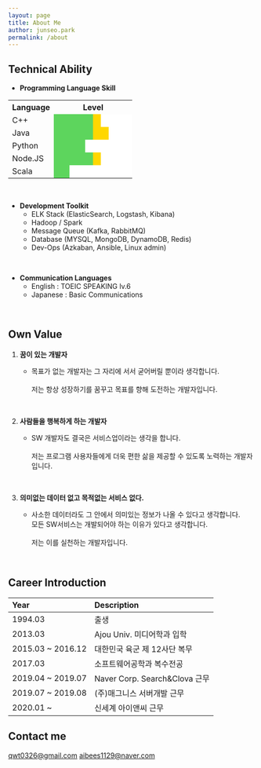 ```yaml
---
layout: page
title: About Me
author: junseo.park
permalink: /about
---
```


## Technical Ability
- **Programming Language Skill**

<table>
  <th>Language</th>
  <th colspan="10">Level</th>
  <tr>
    <td>C++</td>
    <td style="background-color:#5dd55d"></td>
    <td style="background-color:#5dd55d"></td>
    <td style="background-color:#5dd55d"></td>
    <td style="background-color:#5dd55d"></td>
    <td style="background-color:#5dd55d"></td>
    <td style="background-color:#ffd700"></td>
    <td style="background-color:#fff"></td>
    <td style="background-color:#fff"></td>
    <td style="background-color:#fff"></td>
    <td style="background-color:#fff"></td>
  </tr>
  <tr>
    <td>Java</td>
    <td style="background-color:#5dd55d"></td>
    <td style="background-color:#5dd55d"></td>
    <td style="background-color:#5dd55d"></td>
    <td style="background-color:#5dd55d"></td>
    <td style="background-color:#5dd55d"></td>
    <td style="background-color:#ffd700"></td>
    <td style="background-color:#ffd700"></td>
    <td style="background-color:#fff"></td>
    <td style="background-color:#fff"></td>
    <td style="background-color:#fff"></td>
  </tr>
  <tr>
    <td>Python</td>
    <td style="background-color:#5dd55d"></td>
    <td style="background-color:#5dd55d"></td>
    <td style="background-color:#5dd55d"></td>
    <td style="background-color:#5dd55d"></td>
    <td style="background-color:#fff"></td>
    <td style="background-color:#fff"></td>
    <td style="background-color:#fff"></td>
    <td style="background-color:#fff"></td>
    <td style="background-color:#fff"></td>
    <td style="background-color:#fff"></td>
  </tr>
  <tr>
    <td>Node.JS</td>
    <td style="background-color:#5dd55d"></td>
    <td style="background-color:#5dd55d"></td>
    <td style="background-color:#5dd55d"></td>
    <td style="background-color:#5dd55d"></td>
    <td style="background-color:#5dd55d"></td>
    <td style="background-color:#ffd700"></td>
    <td style="background-color:#fff"></td>
    <td style="background-color:#fff"></td>
    <td style="background-color:#fff"></td>
    <td style="background-color:#fff"></td>
  </tr>
  <tr>
    <td>Scala</td>
    <td style="background-color:#5dd55d"></td>
    <td style="background-color:#5dd55d"></td>
    <td style="background-color:#fff"></td>
    <td style="background-color:#fff"></td>
    <td style="background-color:#fff"></td>
    <td style="background-color:#fff"></td>
    <td style="background-color:#fff"></td>
    <td style="background-color:#fff"></td>
    <td style="background-color:#fff"></td>
    <td style="background-color:#fff"></td>
  </tr>
</table>

<br>

- **Development Toolkit**
    - ELK Stack (ElasticSearch, Logstash, Kibana)
    - Hadoop / Spark
    - Message Queue (Kafka, RabbitMQ)
    - Database (MYSQL, MongoDB, DynamoDB, Redis)
    - Dev-Ops (Azkaban, Ansible, Linux admin)

<br>

- **Communication Languages**
    - English : TOEIC SPEAKING lv.6
    - Japanese : Basic Communications

<br>

## Own Value
1. **꿈이 있는 개발자**

    - 목표가 없는 개발자는 그 자리에 서서 굳어버릴 뿐이라 생각합니다.<br><br>저는 항상 성장하기를 꿈꾸고 목표를 향해 도전하는 개발자입니다.
<br>

2. **사람들을 행복하게 하는 개발자**

    - SW 개발자도 결국은 서비스업이라는 생각을 합니다.<br><br>저는 프로그램 사용자들에게 더욱 편한 삶을 제공할 수 있도록 노력하는 개발자입니다.
<br>

3. **의미없는 데이터 없고 목적없는 서비스 없다.**

    - 사소한 데이터라도 그 안에서 의미있는 정보가 나올 수 있다고 생각합니다.<br>모든 SW서비스는 개발되어야 하는 이유가 있다고 생각합니다.<br><br>저는 이를 실천하는 개발자입니다.
<br>


## Career Introduction

| Year              | Description                   |
|:------------------| :-----------------------------|
| 1994.03           | 출생                          |
| 2013.03           | Ajou Univ. 미디어학과 입학     |
| 2015.03 ~ 2016.12 | 대한민국 육군 제 12사단 복무    |
| 2017.03           | 소프트웨어공학과 복수전공       |
| 2019.04 ~ 2019.07 | Naver Corp. Search&Clova 근무 |
| 2019.07 ~ 2019.08 | (주)매그니스 서버개발 근무      |
| 2020.01 ~         | 신세계 아이앤씨 근무           |


## Contact me
qwt0326@gmail.com
aibees1129@naver.com
